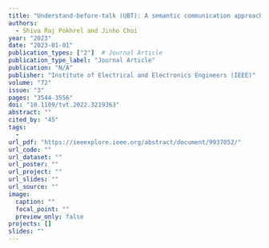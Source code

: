 ```yaml
---
title: "Understand-before-talk (UBT): A semantic communication approach to 6G networks"
authors:
  - Shiva Raj Pokhrel and Jinho Choi
year: "2023"
date: "2023-01-01"
publication_types: ["2"]  # Journal Article
publication_type_label: "Journal Article"
publication: "N/A"
publisher: "Institute of Electrical and Electronics Engineers (IEEE)"
volume: "72"
issue: "3"
pages: "3544-3556"
doi: "10.1109/tvt.2022.3219363"
abstract: ""
cited_by: "45"
tags:
  - 
url_pdf: "https://ieeexplore.ieee.org/abstract/document/9937052/"
url_code: ""
url_dataset: ""
url_poster: ""
url_project: ""
url_slides: ""
url_source: ""
image:
  caption: ""
  focal_point: ""
  preview_only: false
projects: []
slides: ""
---
```

